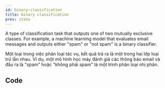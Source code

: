 ```yaml
---
id: binary-classification
title: binary classification
prev: state
---
```


A type of classification task that outputs one of two mutually exclusive classes. For example, a machine learning model that evaluates email messages and outputs either "spam" or "not spam" is a binary classifier.

Một loại trong việc phân loại tác vụ, kết quả trả ra là một trong hai lớp loại trừ lẫn nhau. Ví dụ, một mô hình học máy đánh giá các thông báo email và đầu ra là "spam" hoặc "không phải spam" là một trình phân loại nhị phân.

## Code